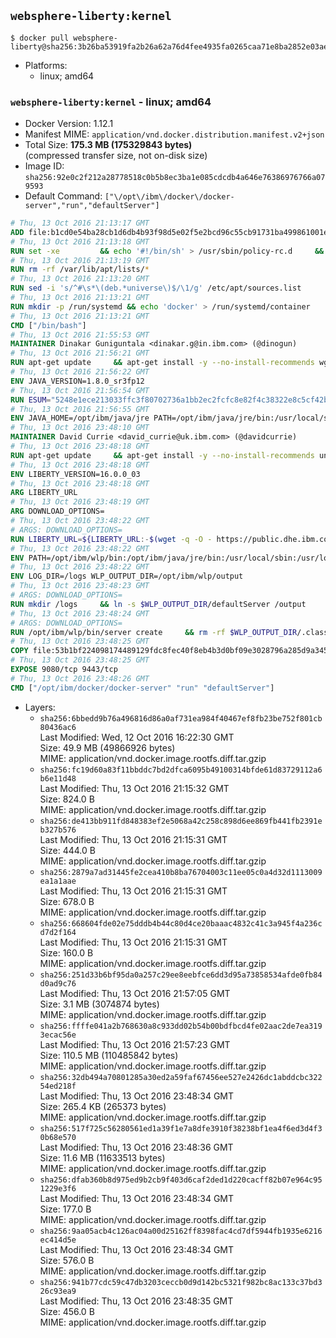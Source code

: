 ## `websphere-liberty:kernel`

```console
$ docker pull websphere-liberty@sha256:3b26ba53919fa2b26a62a76d4fee4935fa0265caa71e8ba2852e03ae57ec9ad6
```

-	Platforms:
	-	linux; amd64

### `websphere-liberty:kernel` - linux; amd64

-	Docker Version: 1.12.1
-	Manifest MIME: `application/vnd.docker.distribution.manifest.v2+json`
-	Total Size: **175.3 MB (175329843 bytes)**  
	(compressed transfer size, not on-disk size)
-	Image ID: `sha256:92e0c2f212a28778518c0b5b8ec3ba1e085cdcdb4a646e76386976766a079593`
-	Default Command: `["\/opt\/ibm\/docker\/docker-server","run","defaultServer"]`

```dockerfile
# Thu, 13 Oct 2016 21:13:17 GMT
ADD file:b1cd0e54ba28cb1d6db4b93f98d5e02f5e2bcd96c55cb91731ba499861001e30 in / 
# Thu, 13 Oct 2016 21:13:18 GMT
RUN set -xe 		&& echo '#!/bin/sh' > /usr/sbin/policy-rc.d 	&& echo 'exit 101' >> /usr/sbin/policy-rc.d 	&& chmod +x /usr/sbin/policy-rc.d 		&& dpkg-divert --local --rename --add /sbin/initctl 	&& cp -a /usr/sbin/policy-rc.d /sbin/initctl 	&& sed -i 's/^exit.*/exit 0/' /sbin/initctl 		&& echo 'force-unsafe-io' > /etc/dpkg/dpkg.cfg.d/docker-apt-speedup 		&& echo 'DPkg::Post-Invoke { "rm -f /var/cache/apt/archives/*.deb /var/cache/apt/archives/partial/*.deb /var/cache/apt/*.bin || true"; };' > /etc/apt/apt.conf.d/docker-clean 	&& echo 'APT::Update::Post-Invoke { "rm -f /var/cache/apt/archives/*.deb /var/cache/apt/archives/partial/*.deb /var/cache/apt/*.bin || true"; };' >> /etc/apt/apt.conf.d/docker-clean 	&& echo 'Dir::Cache::pkgcache ""; Dir::Cache::srcpkgcache "";' >> /etc/apt/apt.conf.d/docker-clean 		&& echo 'Acquire::Languages "none";' > /etc/apt/apt.conf.d/docker-no-languages 		&& echo 'Acquire::GzipIndexes "true"; Acquire::CompressionTypes::Order:: "gz";' > /etc/apt/apt.conf.d/docker-gzip-indexes 		&& echo 'Apt::AutoRemove::SuggestsImportant "false";' > /etc/apt/apt.conf.d/docker-autoremove-suggests
# Thu, 13 Oct 2016 21:13:19 GMT
RUN rm -rf /var/lib/apt/lists/*
# Thu, 13 Oct 2016 21:13:20 GMT
RUN sed -i 's/^#\s*\(deb.*universe\)$/\1/g' /etc/apt/sources.list
# Thu, 13 Oct 2016 21:13:21 GMT
RUN mkdir -p /run/systemd && echo 'docker' > /run/systemd/container
# Thu, 13 Oct 2016 21:13:21 GMT
CMD ["/bin/bash"]
# Thu, 13 Oct 2016 21:55:53 GMT
MAINTAINER Dinakar Guniguntala <dinakar.g@in.ibm.com> (@dinogun)
# Thu, 13 Oct 2016 21:56:21 GMT
RUN apt-get update     && apt-get install -y --no-install-recommends wget ca-certificates     && rm -rf /var/lib/apt/lists/*
# Thu, 13 Oct 2016 21:56:22 GMT
ENV JAVA_VERSION=1.8.0_sr3fp12
# Thu, 13 Oct 2016 21:56:54 GMT
RUN ESUM="5248e1ece213033ffc3f80702736a1bb2ec2fcfc8e82f4c38322e8c5cf42bfe8"     && BASE_URL="https://public.dhe.ibm.com/ibmdl/export/pub/systems/cloud/runtimes/java/meta/"     && YML_FILE="jre/linux/x86_64/index.yml"     && wget -q -U UA_IBM_JAVA_Docker -O /tmp/index.yml $BASE_URL/$YML_FILE     && JAVA_URL=$(cat /tmp/index.yml | sed -n '/'$JAVA_VERSION'/{n;p}' | sed -n 's/\s*uri:\s//p' | tr -d '\r')     && wget -q -U UA_IBM_JAVA_Docker -O /tmp/ibm-java.bin $JAVA_URL     && echo "$ESUM  /tmp/ibm-java.bin" | sha256sum -c -     && echo "INSTALLER_UI=silent" > /tmp/response.properties     && echo "USER_INSTALL_DIR=/opt/ibm/java" >> /tmp/response.properties     && echo "LICENSE_ACCEPTED=TRUE" >> /tmp/response.properties     && mkdir -p /opt/ibm     && chmod +x /tmp/ibm-java.bin     && /tmp/ibm-java.bin -i silent -f /tmp/response.properties     && rm -f /tmp/response.properties     && rm -f /tmp/index.yml     && rm -f /tmp/ibm-java.bin
# Thu, 13 Oct 2016 21:56:55 GMT
ENV JAVA_HOME=/opt/ibm/java/jre PATH=/opt/ibm/java/jre/bin:/usr/local/sbin:/usr/local/bin:/usr/sbin:/usr/bin:/sbin:/bin
# Thu, 13 Oct 2016 23:48:10 GMT
MAINTAINER David Currie <david_currie@uk.ibm.com> (@davidcurrie)
# Thu, 13 Oct 2016 23:48:18 GMT
RUN apt-get update     && apt-get install -y --no-install-recommends unzip     && rm -rf /var/lib/apt/lists/*
# Thu, 13 Oct 2016 23:48:18 GMT
ENV LIBERTY_VERSION=16.0.0_03
# Thu, 13 Oct 2016 23:48:18 GMT
ARG LIBERTY_URL
# Thu, 13 Oct 2016 23:48:19 GMT
ARG DOWNLOAD_OPTIONS=
# Thu, 13 Oct 2016 23:48:22 GMT
# ARGS: DOWNLOAD_OPTIONS=
RUN LIBERTY_URL=${LIBERTY_URL:-$(wget -q -O - https://public.dhe.ibm.com/ibmdl/export/pub/software/websphere/wasdev/downloads/wlp/index.yml  | grep $LIBERTY_VERSION -A 6 | sed -n 's/\s*kernel:\s//p' | tr -d '\r' )}      && wget $DOWNLOAD_OPTIONS $LIBERTY_URL -U UA-IBM-WebSphere-Liberty-Docker -O /tmp/wlp.zip     && unzip -q /tmp/wlp.zip -d /opt/ibm     && rm /tmp/wlp.zip
# Thu, 13 Oct 2016 23:48:22 GMT
ENV PATH=/opt/ibm/wlp/bin:/opt/ibm/java/jre/bin:/usr/local/sbin:/usr/local/bin:/usr/sbin:/usr/bin:/sbin:/bin
# Thu, 13 Oct 2016 23:48:22 GMT
ENV LOG_DIR=/logs WLP_OUTPUT_DIR=/opt/ibm/wlp/output
# Thu, 13 Oct 2016 23:48:23 GMT
# ARGS: DOWNLOAD_OPTIONS=
RUN mkdir /logs     && ln -s $WLP_OUTPUT_DIR/defaultServer /output     && ln -s /opt/ibm/wlp/usr/servers/defaultServer /config
# Thu, 13 Oct 2016 23:48:24 GMT
# ARGS: DOWNLOAD_OPTIONS=
RUN /opt/ibm/wlp/bin/server create     && rm -rf $WLP_OUTPUT_DIR/.classCache /output/workarea
# Thu, 13 Oct 2016 23:48:25 GMT
COPY file:53b1bf224098174489129fdc8fec40f8eb4b3d0bf09e3028796a285d9a3457f1 in /opt/ibm/docker/ 
# Thu, 13 Oct 2016 23:48:25 GMT
EXPOSE 9080/tcp 9443/tcp
# Thu, 13 Oct 2016 23:48:26 GMT
CMD ["/opt/ibm/docker/docker-server" "run" "defaultServer"]
```

-	Layers:
	-	`sha256:6bbedd9b76a496816d86a0af731ea984f40467ef8fb23be752f801cb80436ac6`  
		Last Modified: Wed, 12 Oct 2016 16:22:30 GMT  
		Size: 49.9 MB (49866926 bytes)  
		MIME: application/vnd.docker.image.rootfs.diff.tar.gzip
	-	`sha256:fc19d60a83f11bbddc7bd2dfca6095b49100314bfde61d83729112a6b6e11d48`  
		Last Modified: Thu, 13 Oct 2016 21:15:32 GMT  
		Size: 824.0 B  
		MIME: application/vnd.docker.image.rootfs.diff.tar.gzip
	-	`sha256:de413bb911fd848383ef2e5068a42c258c898d6ee869fb441fb2391eb327b576`  
		Last Modified: Thu, 13 Oct 2016 21:15:31 GMT  
		Size: 444.0 B  
		MIME: application/vnd.docker.image.rootfs.diff.tar.gzip
	-	`sha256:2879a7ad31445fe2cea410b8ba76704003c11ee05c0a4d32d1113009ea1a1aae`  
		Last Modified: Thu, 13 Oct 2016 21:15:31 GMT  
		Size: 678.0 B  
		MIME: application/vnd.docker.image.rootfs.diff.tar.gzip
	-	`sha256:668604fde02e75dddb4b44c80d4ce20baaac4832c41c3a945f4a236cd7d2f164`  
		Last Modified: Thu, 13 Oct 2016 21:15:31 GMT  
		Size: 160.0 B  
		MIME: application/vnd.docker.image.rootfs.diff.tar.gzip
	-	`sha256:251d33b6bf95da0a257c29ee8eebfce6dd3d95a73858534afde0fb84d0ad9c76`  
		Last Modified: Thu, 13 Oct 2016 21:57:05 GMT  
		Size: 3.1 MB (3074874 bytes)  
		MIME: application/vnd.docker.image.rootfs.diff.tar.gzip
	-	`sha256:ffffe041a2b768630a8c933dd02b54b00bdfbcd4fe02aac2de7ea3193ecac56e`  
		Last Modified: Thu, 13 Oct 2016 21:57:23 GMT  
		Size: 110.5 MB (110485842 bytes)  
		MIME: application/vnd.docker.image.rootfs.diff.tar.gzip
	-	`sha256:32db494a70801285a30ed2a59faf67456ee527e2426dc1abddcbc32254ed218f`  
		Last Modified: Thu, 13 Oct 2016 23:48:34 GMT  
		Size: 265.4 KB (265373 bytes)  
		MIME: application/vnd.docker.image.rootfs.diff.tar.gzip
	-	`sha256:517f725c56280561ed1a39f1e7a8dfe3910f38238bf1ea4f6ed3d4f30b68e570`  
		Last Modified: Thu, 13 Oct 2016 23:48:36 GMT  
		Size: 11.6 MB (11633513 bytes)  
		MIME: application/vnd.docker.image.rootfs.diff.tar.gzip
	-	`sha256:dfab360b8d975ed9b2cb9f403d6caf2ded1d220cacff82b07e964c951229e3f6`  
		Last Modified: Thu, 13 Oct 2016 23:48:34 GMT  
		Size: 177.0 B  
		MIME: application/vnd.docker.image.rootfs.diff.tar.gzip
	-	`sha256:9aa05acb4c126ac04a00d25162ff8398fac4cd7df5944fb1935e6216ec414d5e`  
		Last Modified: Thu, 13 Oct 2016 23:48:34 GMT  
		Size: 576.0 B  
		MIME: application/vnd.docker.image.rootfs.diff.tar.gzip
	-	`sha256:941b77cdc59c47db3203ceccb0d9d142bc5321f982bc8ac133c37bd326c93ea9`  
		Last Modified: Thu, 13 Oct 2016 23:48:35 GMT  
		Size: 456.0 B  
		MIME: application/vnd.docker.image.rootfs.diff.tar.gzip
